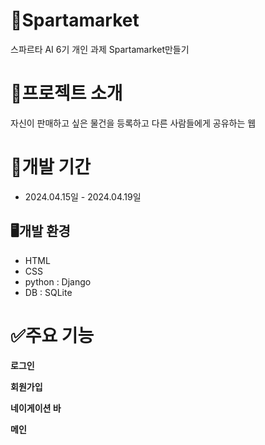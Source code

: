 # 🔡Spartamarket
스파르타 AI 6기 개인 과제 Spartamarket만들기
# 📝프로젝트 소개 
자신이 판매하고 싶은 물건을 등록하고 다른 사람들에게 공유하는 웹
# 📅개발 기간
* 2024.04.15일 - 2024.04.19일
## 🖥️개발 환경
* HTML
* CSS
* python : Django
* DB : SQLite

# ✅주요 기능
**로그인**


**회원가입**


**네이게이션 바**

  
**메인** 

